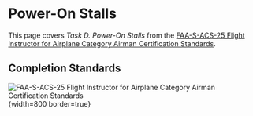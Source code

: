 # Power-On Stalls

This page covers *Task D. Power-On Stalls* from the [FAA-S-ACS-25 Flight Instructor for Airplane Category Airman Certification Standards](https://www.faa.gov/training_testing/testing/acs/cfi_airplane_acs_25.pdf).

<!--@include: ./docs/src/includes/slow-flight-stalls-spins/power-on-stalls.md | shift:1-->

## Completion Standards

![[FAA-S-ACS-25 Flight Instructor for Airplane Category Airman Certification Standards](https://www.faa.gov/training_testing/testing/acs/cfi_airplane_acs_25.pdf)](/img/faa-s-acs-25/faa-s-acs-25-x-d-power-on-stalls.png){width=800 border=true}